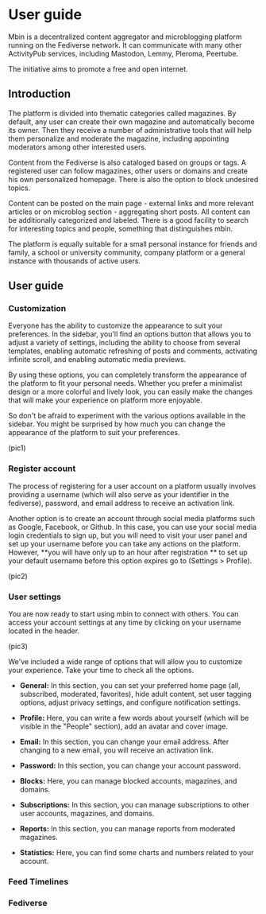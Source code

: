 # User guide

Mbin is a decentralized content aggregator and microblogging platform running on the Fediverse network. It can
communicate with many other ActivityPub services, including Mastodon, Lemmy, Pleroma, Peertube.

The initiative aims to promote a free and open internet.

## Introduction

The platform is divided into thematic categories called magazines. By default, any user can create their own magazine
and automatically become its owner. Then they receive a number of administrative tools that will help them personalize
and moderate the magazine, including appointing moderators among other interested users.

Content from the Fediverse is also cataloged based on groups or tags. A registered user can follow magazines, other
users or domains and create his own personalized homepage. There is also the option to block undesired topics.

Content can be posted on the main page - external links and more relevant articles or on microblog section - aggregating
short posts. All content can be additionally categorized and labeled. There is a good facility to search for interesting
topics and people, something that distinguishes mbin.

The platform is equally suitable for a small personal instance for friends and family, a school or university community,
company platform or a general instance with thousands of active users.

## User guide

### Customization

Everyone has the ability to customize the appearance to suit your preferences. In the sidebar, you'll find an options
button that allows you to adjust a variety of settings, including the ability to choose from several templates,
enabling automatic refreshing of posts and comments, activating infinite scroll, and enabling automatic media previews.

By using these options, you can completely transform the appearance of the platform to fit your personal needs. Whether
you prefer a minimalist design or a more colorful and lively look, you can easily make the changes that will make your
experience on platform more enjoyable.

So don't be afraid to experiment with the various options available in the sidebar. You might be surprised by how
much you can change the appearance of the platform to suit your preferences.

(pic1)

### Register account

The process of registering for a user account on a platform usually involves providing a username (which will also serve
as your identifier in the fediverse), password, and email address to receive an activation link.

Another option is to create an account through social media platforms such as Google, Facebook, or Github. In this case,
you can use your social media login credentials to sign up, but you will need to visit your user panel and set up your
username before you can take any actions on the platform. However, **you will have only up to an hour after registration
** to set up your default username before this option expires go to (Settings > Profile).

(pic2)

### User settings

You are now ready to start using mbin to connect with others. You can access your account settings at any time by clicking on your username located in the header.

(pic3)

We've included a wide range of options that will allow you to customize your experience. Take your time to check all the
options.

- **General:** In this section, you can set your preferred home page (all, subscribed, moderated, favorites), hide adult
  content, set user tagging options, adjust privacy settings, and configure notification settings.

- **Profile:** Here, you can write a few words about yourself (which will be visible in the "People" section), add an
  avatar and cover image.

- **Email:** In this section, you can change your email address. After changing to a new email, you will receive an
  activation link.

- **Password:** In this section, you can change your account password.

- **Blocks:** Here, you can manage blocked accounts, magazines, and domains.

- **Subscriptions:** In this section, you can manage subscriptions to other user accounts, magazines, and domains.

- **Reports:** In this section, you can manage reports from moderated magazines.

- **Statistics:** Here, you can find some charts and numbers related to your account.

### Feed Timelines

### Fediverse
